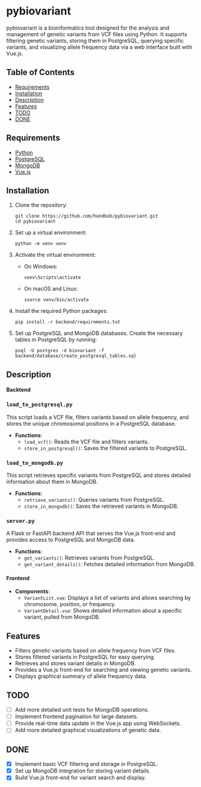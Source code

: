 # pybiovariant

pybiovariant is a bioinformatics tool designed for the analysis and management of genetic variants from VCF files using Python. It supports filtering genetic variants, storing them in PostgreSQL, querying specific variants, and visualizing allele frequency data via a web interface built with Vue.js.

## Table of Contents

- [Requirements](#requirements)
- [Installation](#installation)
- [Description](#description)
- [Features](#features)
- [TODO](#todo)
- [DONE](#done)

## Requirements

- [Python](https://www.python.org/)
- [PostgreSQL](https://www.postgresql.org/)
- [MongoDB](https://www.mongodb.com/)
- [Vue.js](https://vuejs.org/)

## Installation

1. Clone the repository:
    ```
    git clone https://github.com/handbob/pybiovariant.git
    cd pybiovariant
    ```

2. Set up a virtual environment:
    ```
    python -m venv venv
    ```

3. Activate the virtual environment:

    - On Windows:
      ```
      venv\Scripts\activate
      ```
    - On macOS and Linux:
      ```
      source venv/bin/activate
      ```

4. Install the required Python packages:
    ```
    pip install -r backend/requirements.txt
    ```

5. Set up PostgreSQL and MongoDB databases. Create the necessary tables in PostgreSQL by running:
    ```
    psql -U postgres -d biovariant -f backend/database/create_postgresql_tables.sql
    ```

## Description

#### Backtend

### `load_to_postgresql.py`

This script loads a VCF file, filters variants based on allele frequency, and stores the unique chromosomal positions in a PostgreSQL database.

- **Functions**:
  - `load_vcf()`: Reads the VCF file and filters variants.
  - `store_in_postgresql()`: Saves the filtered variants to PostgreSQL.

### `load_to_mongodb.py`

This script retrieves specific variants from PostgreSQL and stores detailed information about them in MongoDB.

- **Functions**:
  - `retrieve_variants()`: Queries variants from PostgreSQL.
  - `store_in_mongodb()`: Saves the retrieved variants in MongoDB.

### `server.py`

A Flask or FastAPI backend API that serves the Vue.js front-end and provides access to PostgreSQL and MongoDB data.

- **Functions**:
  - `get_variants()`: Retrieves variants from PostgreSQL.
  - `get_variant_details()`: Fetches detailed information from MongoDB.

#### Frontend

- **Components**:
  - `VariantList.vue`: Displays a list of variants and allows searching by chromosome, position, or frequency.
  - `VariantDetail.vue`: Shows detailed information about a specific variant, pulled from MongoDB.

## Features

- Filters genetic variants based on allele frequency from VCF files.
- Stores filtered variants in PostgreSQL for easy querying.
- Retrieves and stores variant details in MongoDB.
- Provides a Vue.js front-end for searching and viewing genetic variants.
- Displays graphical summary of allele frequency data.

## TODO

- [ ] Add more detailed unit tests for MongoDB operations.
- [ ] Implement frontend pagination for large datasets.
- [ ] Provide real-time data update in the Vue.js app using WebSockets.
- [ ] Add more detailed graphical visualizations of genetic data.

## DONE

- [x] Implement basic VCF filtering and storage in PostgreSQL.
- [x] Set up MongoDB integration for storing variant details.
- [x] Build Vue.js front-end for variant search and display.
